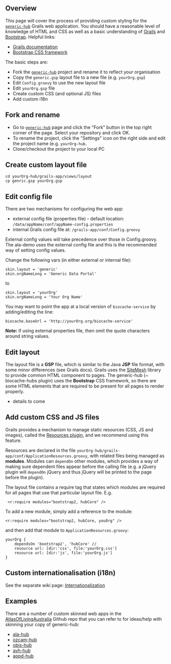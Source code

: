 ## Overview
This page will cover the process of providing custom styling for the [`generic-hub`](https://github.com/AtlasOfLivingAustralia/generic-hub) Grails web application. You should have a reasonable level of knowledge of HTML and CSS as well as a basic understanding of [Grails](http://grails.org) and [Bootstrap](http://getbootstrap.com/2.3.2). Helpful links:
* [Grails documentation](http://grails.org/doc/2.3.x/guide/)
* [Bootstrap CSS framework](http://getbootstrap.com/2.3.2/getting-started.html)

The basic steps are:
* Fork the [`generic-hub`](https://github.com/AtlasOfLivingAustralia/generic-hub) project and rename it to reflect your organisation
* Copy the `generic.gsp` layout file to a new file (e.g. `yourOrg.gsp`)
* Edit `Config.groovy` to use the new layout file
* Edit `yourOrg.gsp` file 
* Create custom CSS (and optional JS) files
* Add custom i18n 

## Fork and rename

* Go to [`generic-hub`](https://github.com/AtlasOfLivingAustralia/generic-hub) page and click the "Fork" button in the top right corner of the page. Select your repository and click OK. 
* To rename the project, click the "Settings" icon on the right side and edit the project name (e.g. `yourOrg-hub`.
* Clone/checkout the project to your local PC

## Create custom layout file
    cd yourOrg-hub/grails-app/views/layout
    cp genric.gsp yourOrg.gsp

## Edit config file
There are two mechanisms for configuring the web app:
* external config file (properties file) - default location: `/data/appName/conf/appName-config.properties`
* internal Grails config file at: `/grails-app/conf/Config.groovy`

External config values will take precedence over those in Config.groovy. The ala-demo uses the external config file and this is the recommended way of setting config values.

Change the following vars (in either external or internal file):

    skin.layout = 'generic'
    skin.orgNameLong = 'Generic Data Portal'
to

    skin.layout = 'yourOrg'
    skin.orgNameLong = 'Your Org Name'

You may want to point the app at a local version of `biocache-service` by adding/editing the line:

    biocache.baseUrl = 'http://yourOrg.org/biocache-service'


**Note:** if using external properties file, then omit the quote characters around string values.

## Edit layout

The layout file is a **GSP** file, which is similar to the Java **JSP** file format, with some minor differences (see Grails docs). Grails uses the [SiteMesh](https://github.com/sitemesh/sitemesh2) library to provide common HTML component to pages. The generic-hub (~ biocache-hubs plugin) uses the **Bootstrap** CSS framework, so there are some HTML elements that are required to be present for all pages to render properly.
* details to come

## Add custom CSS and JS files

Grails provides a mechanism to manage static resources (CSS, JS and images), called the [Resources plugin](http://grails-plugins.github.io/grails-resources/), and we recommend using this feature. 

Resources are declared in the file `yourOrg-hub/grails-app/conf/ApplicationResources.groovy`, with related files being managed as **modules**. Modules can `dependOn` other modules, which provides a way of making sure dependent files appear before the calling file (e.g. a jQuery plugin will `dependOn` jQuery and thus jQuery will be printed to the page before the plugin). 

The layout file contains a require tag that states which modules are required for all pages that use that particular layout file. E.g.

     <r:require modules="bootstrap2, hubCore" />

To add a new module, simply add a reference to the module:

    <r:require modules="bootstrap2, hubCore, youOrg" />

and then add that module to `ApplicationResources.groovy`:

    yourOrg {
        dependsOn 'bootstrap2', 'hubCore' //
        resource url: [dir:'css', file:'yourOrg.css']
        resource url: [dir:'js', file:'yourOrg.js']
    }

## Custom internationalisation (i18n)

See the separate wiki page: [Internationalization](https://github.com/AtlasOfLivingAustralia/documentation/wiki/Internationalization)

## Examples

There are a number of custom skinned web apps in the [AtlasOfLivingAustralia](https://github.com/AtlasOfLivingAustralia?query=-hub) Github repo that you can refer to for ideas/help with skinning your copy of generic-hub:

* [ala-hub](https://github.com/AtlasOfLivingAustralia/ala-hub)
* [ozcam-hub](https://github.com/AtlasOfLivingAustralia/ozcam-hub)
* [obis-hub](https://github.com/AtlasOfLivingAustralia/obis-hub)
* [avh-hub](https://github.com/AtlasOfLivingAustralia/avh-hub)
* [appd-hub](https://github.com/AtlasOfLivingAustralia/appd-hub)

